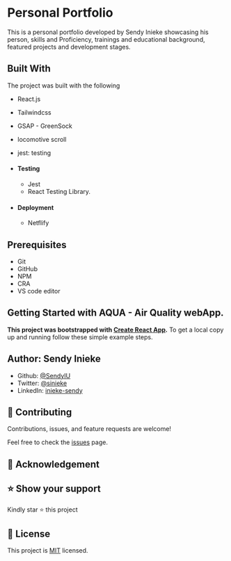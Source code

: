 # Personal Portfolio

This is a personal portfolio developed by Sendy Inieke showcasing his person, skills and Proficiency, trainings and educational background, featured projects and development stages.

## Built With

The project was built with the following

- React.js
- Tailwindcss
- GSAP - GreenSock
- locomotive scroll
- jest: testing

- #### Testing

  - Jest
  - React Testing Library.

- #### Deployment

  - Netflify

## Prerequisites

- Git
- GitHub
- NPM
- CRA
- VS code editor

## Getting Started with AQUA - Air Quality webApp.

**This project was bootstrapped with [Create React App](https://github.com/facebook/create-react-app).** To get a local copy up and running follow these simple example steps.

## Author: Sendy Inieke

- Github: [@SendyIU](https://github.com/uisendy)
- Twitter: [@sinieke](https://twitter.com/sinieke)
- LinkedIn: [inieke-sendy](https://www.linkedin.com/in/inieke-sendy-129b57ab/)

## 🤝 Contributing

Contributions, issues, and feature requests are welcome!

Feel free to check the [issues](https://github.com/uisendy/sendy-portfolio/issues) page.

## 🥇 Acknowledgement

## ⭐️ Show your support

Kindly star ⭐️ this project

## 📝 License

This project is [MIT](https://github.com/git/git-scm.com/blob/main/MIT-LICENSE.txt) licensed.
